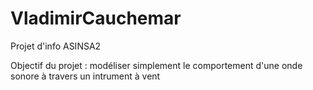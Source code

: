 # VladimirCauchemar
Projet d'info ASINSA2

Objectif du projet : modéliser simplement le comportement d'une onde sonore à travers un intrument à vent
